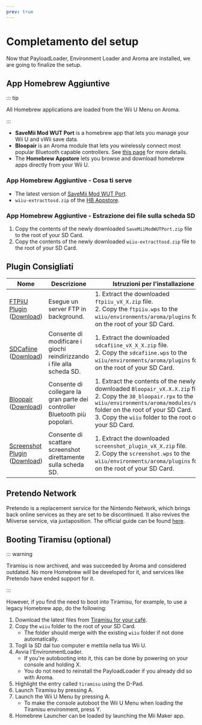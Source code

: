```yaml
---
prev: true
---
```


# Completamento del setup

Now that PayloadLoader, Environment Loader and Aroma are installed, we are going to finalize the setup.

## App Homebrew Aggiuntive

::: tip

All Homebrew applications are loaded from the Wii U Menu on Aroma.

:::

- **SaveMii Mod WUT Port** is a homebrew app that lets you manage your Wii U and vWii save data.
- **Bloopair** is an Aroma module that lets you wirelessly connect most popular Bluetooth capable controllers. See [this page](https://gbatemp.net/threads/bloopair-connect-controllers-from-other-consoles-natively.594289/) for more details.
- The **Homebrew Appstore** lets you browse and download homebrew apps directly from your Wii U.

### App Homebrew Aggiuntive - Cosa ti serve

- The latest version of [SaveMii Mod WUT Port](https://wiiu.cdn.fortheusers.org/zips/SaveMiiModWUTPort.zip).
- `wiiu-extracttosd.zip` of the [HB Appstore](https://github.com/fortheusers/hb-appstore/releases/).

### App Homebrew Aggiuntive - Estrazione dei file sulla scheda SD

1. Copy the contents of the newly downloaded `SaveMiiModWUTPort.zip` file to the root of your SD Card.
2. Copy the contents of the newly downloaded `wiiu-extracttosd.zip` file to the root of your SD Card.

## Plugin Consigliati

| Nome                                                                                                                                                  | Descrizione                                                                                | Istruzioni per l'installazione                                                                                                                                                                                                                                                                                                                                  |
| ----------------------------------------------------------------------------------------------------------------------------------------------------- | ------------------------------------------------------------------------------------------ | --------------------------------------------------------------------------------------------------------------------------------------------------------------------------------------------------------------------------------------------------------------------------------------------------------------------------------------------------------------- |
| [FTPiiU Plugin](https://github.com/wiiu-env/ftpiiu_plugin/) ([Download](https://github.com/wiiu-env/ftpiiu_plugin/releases))       | Esegue un server FTP in background.                                        | 1. Extract the downloaded `ftpiiu_vX_X.zip` file. <br> 2. Copy the `ftpiiu.wps` to the `wiiu/environments/aroma/plugins` folder on the root of your SD Card.                                                                                                                                   |
| [SDCafiine](https://github.com/wiiu-env/sdcafiine_plugin/) ([Download](https://github.com/wiiu-env/sdcafiine_plugin/releases))     | Consente di modificare i giochi reindirizzando i file alla scheda SD.      | 1. Extract the downloaded `sdcafiine_vX_X_X.zip` file. <br> 2. Copy the `sdcafiine.wps` to the `wiiu/environments/aroma/plugins` folder on the root of your SD Card.                                                                                                                           |
| [Bloopair](https://github.com/GaryOderNichts/Bloopair/) ([Download](https://github.com/GaryOderNichts/Bloopair/releases))          | Consente di collegare la gran parte dei controller Bluetooth più popolari. | 1. Extract the contents of the newly downloaded `Bloopair_vX.X.X.zip` file. <br> 2. Copy the `30_bloopair.rpx` to the `wiiu/environments/aroma/modules/setup/` folder on the root of your SD Card. <br> 3. Copy the `wiiu` folder to the root of your SD Card. |
| [Screenshot Plugin](https://github.com/wiiu-env/ScreenshotWUPS/) ([Download](https://github.com/wiiu-env/ScreenshotWUPS/releases)) | Consente di scattare screenshot direttamente sulla scheda SD.              | 1. Extract the downloaded `screenshot_plugin_vX_X.zip` file. <br> 2. Copy the `screenshot.wps` to the `wiiu/environments/aroma/plugins` folder on the root of your SD Card.                                                                                                                    |

## Pretendo Network

Pretendo is a replacement service for the Nintendo Network, which brings back online services as they are set to be discontinued. It also revives the Miiverse service, via juxtaposition. The official guide can be found [here](https://pretendo.network/docs/install/wiiu).

## Booting Tiramisu (optional)

::: warning

Tiramisu is now archived, and was succeeded by Aroma and considered outdated. No more Homebrew will be developed for it, and services like Pretendo have ended support for it.

:::

However, if you find the need to boot into Tiramisu, for example, to use a legacy Homebrew app, do the following:

1. Download the latest files from [Tiramisu for your café](https://tiramisu.foryour.cafe).
2. Copy the `wiiu` folder to the root of your SD Card.
    - The folder should merge with the existing `wiiu` folder if not done automatically.
3. Togli la SD dal tuo computer e mettila nella tua Wii U.
4. Avvia l'EnvironmentLoader.
    - If you're autobooting into it, this can be done by powering on your console and holding X.
    - You do not need to reinstall the PayloadLoader if you already did so with Aroma.
5. Highlight the entry called `tiramisu` using the D-Pad.
6. Launch Tiramisu by pressing A.
7. Launch the Wii U Menu by pressing A.
    - To make the console autoboot the Wii U Menu when loading the Tiramisu environment, press Y.
8. Homebrew Launcher can be loaded by launching the Mii Maker app.
